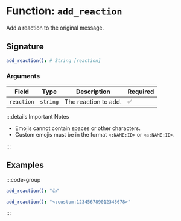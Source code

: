# Function: `add_reaction`

Add a reaction to the original message.

## Signature

```yml
add_reaction(): # String [reaction]
```

### Arguments

| Field      | Type     | Description          | Required |
| ---------- | -------- | -------------------- | -------- |
| `reaction` | `string` | The reaction to add. | `✅`     |

:::details Important Notes

- Emojis cannot contain spaces or other characters.
- Custom emojis must be in the format `<:NAME:ID>` or `<a:NAME:ID>`.

:::

## Examples

:::code-group

```yml [Unicode Emoji]
add_reaction(): "👍"
```

```yml [Custom Emoji]
add_reaction(): "<:custom:123456789012345678>"
```

:::
